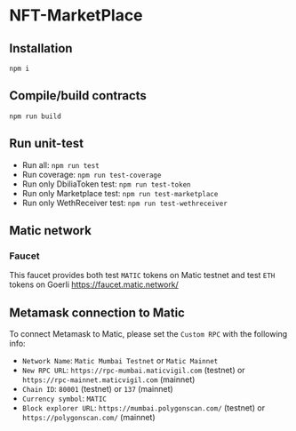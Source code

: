 # NFT-MarketPlace

## Installation

`npm i`

## Compile/build contracts

`npm run build`

## Run unit-test

- Run all: `npm run test`
- Run coverage: `npm run test-coverage`
- Run only DbiliaToken test: `npm run test-token`
- Run only Marketplace test: `npm run test-marketplace`
- Run only WethReceiver test: `npm run test-wethreceiver`
## Matic network

### Faucet

This faucet provides both test `MATIC` tokens on Matic testnet and test `ETH` tokens on Goerli
https://faucet.matic.network/

## Metamask connection to Matic

To connect Metamask to Matic, please set the `Custom RPC` with the following info:

- `Network Name`: `Matic Mumbai Testnet` or `Matic Mainnet`
- `New RPC URL`: `https://rpc-mumbai.maticvigil.com` (testnet) or `https://rpc-mainnet.maticvigil.com` (mainnet)
- `Chain ID`: `80001` (testnet) or `137` (mainnet)
- `Currency symbol`: `MATIC`
- `Block explorer URL`: `https://mumbai.polygonscan.com/` (testnet) or `https://polygonscan.com/` (mainnet)